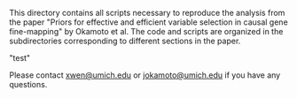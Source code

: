 This directory contains all scripts necessary to reproduce the analysis from the paper "Priors for effective and efficient variable selection in
causal gene fine-mapping" by Okamoto et al. The code and scripts are organized in the subdirectories corresponding to different sections in the paper.

"test"

Please contact xwen@umich.edu or jokamoto@umich.edu if you have any questions.
